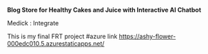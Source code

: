 **Blog Store for Healthy Cakes and Juice with Interactive AI Chatbot**

 Medick : Integrate
 















This is my final FRT project
#azure link  https://ashy-flower-000edc010.5.azurestaticapps.net/
